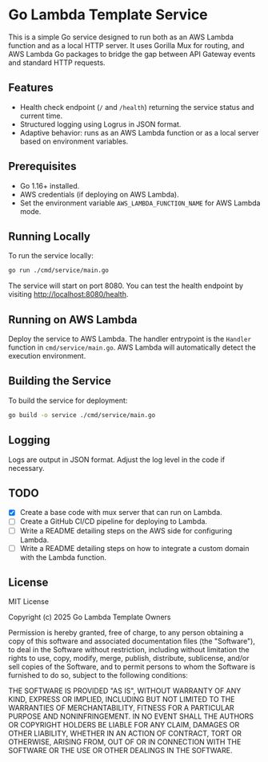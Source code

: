 # Go Lambda Template Service

This is a simple Go service designed to run both as an AWS Lambda function and as a local HTTP server. It uses Gorilla Mux for routing, and AWS Lambda Go packages to bridge the gap between API Gateway events and standard HTTP requests.

## Features

- Health check endpoint (`/` and `/health`) returning the service status and current time.
- Structured logging using Logrus in JSON format.
- Adaptive behavior: runs as an AWS Lambda function or as a local server based on environment variables.

## Prerequisites

- Go 1.16+ installed.
- AWS credentials (if deploying on AWS Lambda).
- Set the environment variable `AWS_LAMBDA_FUNCTION_NAME` for AWS Lambda mode.

## Running Locally

To run the service locally:

```bash
go run ./cmd/service/main.go
```

The service will start on port 8080. You can test the health endpoint by visiting [http://localhost:8080/health](http://localhost:8080/health).

## Running on AWS Lambda

Deploy the service to AWS Lambda. The handler entrypoint is the `Handler` function in `cmd/service/main.go`. AWS Lambda will automatically detect the execution environment.

## Building the Service

To build the service for deployment:

```bash
go build -o service ./cmd/service/main.go
```

## Logging

Logs are output in JSON format. Adjust the log level in the code if necessary.

## TODO

- [x] Create a base code with mux server that can run on Lambda.
- [ ] Create a GitHub CI/CD pipeline for deploying to Lambda.
- [ ] Write a README detailing steps on the AWS side for configuring Lambda.
- [ ] Write a README detailing steps on how to integrate a custom domain with the Lambda function.

## License

MIT License

Copyright (c) 2025 Go Lambda Template Owners

Permission is hereby granted, free of charge, to any person obtaining a copy
of this software and associated documentation files (the "Software"), to deal
in the Software without restriction, including without limitation the rights
to use, copy, modify, merge, publish, distribute, sublicense, and/or sell
copies of the Software, and to permit persons to whom the Software is
furnished to do so, subject to the following conditions:

THE SOFTWARE IS PROVIDED "AS IS", WITHOUT WARRANTY OF ANY KIND, EXPRESS OR
IMPLIED, INCLUDING BUT NOT LIMITED TO THE WARRANTIES OF MERCHANTABILITY,
FITNESS FOR A PARTICULAR PURPOSE AND NONINFRINGEMENT. IN NO EVENT SHALL THE
AUTHORS OR COPYRIGHT HOLDERS BE LIABLE FOR ANY CLAIM, DAMAGES OR OTHER
LIABILITY, WHETHER IN AN ACTION OF CONTRACT, TORT OR OTHERWISE, ARISING FROM,
OUT OF OR IN CONNECTION WITH THE SOFTWARE OR THE USE OR OTHER DEALINGS IN THE
SOFTWARE.
